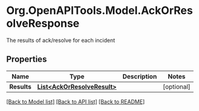 # Org.OpenAPITools.Model.AckOrResolveResponse
The results of ack/resolve for each incident
## Properties

Name | Type | Description | Notes
------------ | ------------- | ------------- | -------------
**Results** | [**List&lt;AckOrResolveResult&gt;**](AckOrResolveResult.md) |  | [optional] 

[[Back to Model list]](../README.md#documentation-for-models) [[Back to API list]](../README.md#documentation-for-api-endpoints) [[Back to README]](../README.md)

